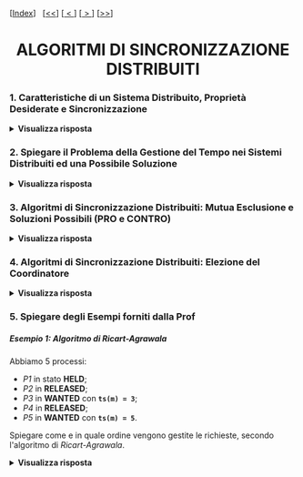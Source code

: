 [[Index](https://github.com/mikyll/Sistemi-Operativi-M/tree/main/flashcard)]&nbsp;&nbsp;
[[<<](https://github.com/mikyll/Sistemi-Operativi-M/blob/main/flashcard/01%20-%20Virtualizzazione.md)]
[[&nbsp;<&nbsp;](https://github.com/mikyll/Sistemi-Operativi-M/blob/main/flashcard/08%20-%20Comunicazione%20con%20Sincronizzazione%20Estesa.md)]
[[&nbsp;>&nbsp;](https://github.com/mikyll/Sistemi-Operativi-M/blob/main/flashcard/11%20-%20HPC.md)]
[[>>](https://github.com/mikyll/Sistemi-Operativi-M/blob/main/flashcard/11%20-%20HPC.md)]

<h1 align="center">ALGORITMI DI SINCRONIZZAZIONE DISTRIBUITI</h1>

### 1. Caratteristiche di un Sistema Distribuito, Proprietà Desiderate e Sincronizzazione

<details>
  <summary><b>Visualizza risposta</b></summary>
  
  In un sistema distribuito i processi eseguono su nodi fisicamente separati, collegati tra loro da una rete di interconnessione, ed il modello a scambio di messaggi è la sua naturale astrazione.<br/>
  Caratteristiche: concorrenza/parallelismo delle attività dei nodi; assenza di risorse condivise tra nodi; assenza di un clock globale; possibilità di malfunzionamenti indipendenti dei nodi (crash, attacchi, ...), o della rete di comunicazione (latenza, packet loss).
  
  **Proprietà Desiderate**:
  - **scalabilità**, nell'applicazione distribuita le prestazioni dovrebbero crescere al crescere del numero di nodi utilizzati;
  - **tolleranza ai guasti**, l'applicazione dev'essere in grado di funzionare anche in presenza di guasti (crash dei nodi, problemi di rete, ...).
  
  **Speedup**: indicatore per misurare le *prestazioni* di un sistema parallelo/distribuito. Lo speedup per N nodi è dato dal rapporto tra il tempo di esecuzione dell'applicazione ottenuto con un solo nodo e quello ottenuti con N nodi, ovvero: ```speedup(N) = tempo(1) / tempo(N)```. Il caso ideale (sistema scalabile al 100%) è ```speedup(N) = N```.
  
  **Tolleranza ai Guasti**: un sistema distribuito si dice tollerante ai guasti se riesce ad *erogare i propri servizi anche in presenza di guasti* (temporanei, intermittenti o persistenti) in uno o più nodi. Un sistema tollerante ai guasti deve nascondere i problemi agli altri processi, ad esempio tramite ridondanza.
  
  **Algoritmi di Sincronizzazione**: come nel modello a memoria comune, anche nel modello a scambio di messaggi è importante poter disporre di algoritmi di sincronizzazione tra i processi concorrenti, che permettano di <ins>coordinare opportunamente i vari processi</ins>:
  - *timing*, sincronizzazione dei clock e tempo logico;
  - *mutua esclusione* distribuita;
  - *elezione di coordinatori* di gruppi di processi.
  
  In ogni caso, è sempre desiderabile che tali algoritmi godano di scalabilità e tolleranza ai guasti (e vengono valutati anche in base a tali parametri).
</details>

### 2. Spiegare il Problema della Gestione del Tempo nei Sistemi Distribuiti ed una Possibile Soluzione

<details>
  <summary><b>Visualizza risposta</b></summary>
  
In un sistema distribuito gli orologi di ogni nodo <ins>non sempre sono sincronizzati</ins>, dunque è possibile che l'ordine nel quale due eventi vengono registrati sia diverso da quello in cui sono effettivamente accaduti, e questo può generare problemi.<br/>
  Per questo motivo, gli orologi utilizzati in applicazioni distribuite si dividono in **fisici**, che forniscono l'ora esatta, e **logici**, che permettono di associare un <ins>timestamp</ins> coerente con l'ordine in cui gli eventi si sono effettivamente verificati.
  
  **Orologi Logici**: per implementare gli orologi logici, si definisce una relazione *happened-before* "→", tale che:
  1. *A* e *B* sono eventi in uno stesso processo ed *A* si verifica prima di *B*, allora *A* → *B*;
  2. *A* è l'evento di invio di un messaggio e *B* è l'evento di ricezione dello stesso, allora *A* → *B*;
  3. vale la proprietà transitiva, ovvero se *A* → *B*, e *B* → *C*, allora *A* → *C*.
  
  Assumiamo quindi che ad ogni evento *e* venga associato un timestamp *C(e)* e che tutti i processi concordino su questo, per cui vale la proprietà **[*]**: ```A → B ⟺ C(A) < C(B)```. Dunque, se all'interno di un processo *A* precede *B*, avremo che *C(A)* < *C(B)*; se *A* è l'evento di invio e *B* l'evento di ricezione dello stesso messaggio, allora *C(A)* < *C(B)*.
  
  ##### Algoritmo di Lamport
	L'algoritmo di *Lamport* fornisce una soluzione al problema della sincronizzazione dei processi in un contesto distribuito, basata sull'utilizzo di orologi logici, implementati tramite timestamp. In particolare, per garantire il rispetto della proprietà [*], l'algoritmo afferma che:
  1. ogni processo *Pi* gestisce localmente un <int>contatore</int> *Ci* del tempo logico;
  2. ogni evento del processo fa incrementare il contatore di 1 (*Ci*++);
  3. ogni volta che il processo Pi invia un messaggio *m*, il contatore viene incrementato (*Ci*++) e successivamente al messaggio viene assegnato il timestamp *ts*(*m*)=*Ci*;
  4. quando un processo *Pj* riceve un messaggio *m*, assegna al proprio contatore *Cj* un valore dato dal massimo tra *Cj* e *ts*(*m*), ovvero ```Cj = max{Cj, ts(m)}```, e successivamente lo incrementa di 1 (*Cj*++).
</details>

### 3. Algoritmi di Sincronizzazione Distribuiti: Mutua Esclusione e Soluzioni Possibili (PRO e CONTRO)

<details>
  <summary><b>Visualizza risposta</b></summary>
  
  Nei sistemi distribuiti è spesso necessario garantire che due processi non possano eseguire contemporaneamente alcune attività, ad esempio quelle che prevedono accesso a risorse condivise. Questo problema può essere risolto in maniera:
  - *centralizzata*, delegando la gestione ad un processo <ins>coordinatore</ins> al quale tutti gli altri processi si rivolgono per l'utilizzo della risorsa;
  - *decentralizzata*, sincronizzando i prrocessi mediante algoritmi la cui logica è distribuita tra i processi stessi (questo è generalmente un approccio più scalabile, in quanto avere un coordinatore singolo costituisce un collo di bottiglia).
  
  Le soluzioni al problema della mutua esclusione distribuita si dividono inoltre in:
  - *permission-based* (centralizzati o decentralizzati), nelle quali ogni processo che vuole eseguire la sezione critica (operazione mutuamente esclusiva) "<ins>richiede il permesso</ins>" di eseguire ad uno o più altri processi;
  - *token-based* (sempre decentralizzati), in cui i processi si passano un <ins>token</ins> che concede l'autorizzazione ad eseguire la propria sezione critica.
  
  ##### Soluzione Centralizzata
  La soluzione *centralizzata* prevede la presenza di un processo coordinatore che espone due primitive di <ins>richiesta</ins> e <ins>rilascio</ins> della risorsa. Ogni processo che vuole eseguire la propria sezione critica si rivolge al coordinatore per ottenere il *permesso*. Il coordinatore gestisce una richiesta alla volta, utilizzando una <ins>coda FIFO</ins>: se un processo richiede una risorsa che è attualmente utilizzata da un altro processo, viene messo in attesa in una coda, e risvegliato dal coordinatore stesso, quando la risorsa si libera di nuovo (ed è il suo turno nella coda).
  - **Vantaggi**: è un <ins>algoritmo equo</ins> (è privo di *starvation*), ed è implementabile utilizzando <ins>solo 3 messaggi</ins> (richiesta, autorizzazione, rilascio) per ciascuna sezione critica.
  - **Svantaggi**: è <ins>poco scalabile</ins>, in quanto al crescere del numero dei nodi il *coordinatore* può diventare un *collo di bottiglia*; è <ins>poco tollerante ai guasti</ins> e prevede un *Single Point of Failure*, in quanto se si guasta il coordinatore, l'intero sistema si blocca, e inolte, se un processo non ottiene una risposta, non può distinguere il motivo (autorizzazione non concessa o guasto).
  
  ##### Algoritmo di Ricart-Agrawala
  L'algoritmo di *Ricart-Agrawala* è una soluzione *decentralizzata permission-based* che richiede, come requisito per il suo funzionamento, la presenza di un <ins>orologio logico sincronizzato (timestamp)</ins>. Ad ogni processo sono associati 2 thread concorrenti: **main**, che esegue la sezione critica, e **receiver** che riceve le autorizzazioni.
  
  **Main**: quando un main vuole entrare nella sezione critica:
  1. manda una ```RICHIESTA``` d'autorizzazione (con il proprio PID e timestamp) a tutti gli altri nodi;
  2. attende le autorizzazioni (```OK```) di tutti gli altri nodi;
  3. esegue la sezione critica;
  4. invia un ```OK``` a tutte le richieste in attesa.
  
**Receiver**: quando un receiver riceve una richiesta, esso può trovarsi in 3 possibili stati:
1. **RELEASED**, se il processo non è interessato ad eseguire la sezione critica (ed il proprio main non ha inviato richieste), dunque <ins>risponde ```OK```</ins>;
2. **WANTED**, se il processo vuole entrare nella sezione critica (dunque il proprio main è in attesa dell'autorizzazione ```OK```), allora <inst>confronta il timestamp</ins> della richiesta ricevuta *Tr* con quello della richiesta inviata *Ts*:
	- se *Tr* < *Ts*, <ins>risponde con ```OK```</ins>;
	- altrimenti (*Tr* ≥ *Ts*), non risponde e <ins>mette la richiesta ricevuta in coda</ins>;
3. **HELD**, se sta eseguendo la sezione critica, nel qual caso <ins>la richiesta viene messa in coda</ins>.

- **Vantaggi**: è <ins>molto scalabile</ins>.
- **Svantaggi**: ha un <ins>maggiore costo di comunicazione</ins> per singolo partecipante, in quanto sono necessari 2\*(N-1) messaggi per ciascuna sezione critica (il processo in stato *WANTED* invia ```RICHIESTA``` e riceve ```OK``` da parte di tutti gli altri nodi); presenta <ins>poca tolleranza ai guasti</ins> in quanto presenta *N Points of Failure*, in quanto se un nodo va in crash, questo non risponderà più alle richieste, facendo rimanere i processi in attesa.

**Soluzione al Problema dei Guasti**: si può modificare il protocollo, prevedendo un messaggio dopo l'invio della risposta:
- ```OK```, in caso di autorizzazione;
- ```ATTESA```, in caso il processo opposto si trovi in stato di *HELD*.

In questo modo, basterà impostare un <ins>timeout</ins> nel richiedente per rilevare la presenza di guasti nel destinatario.
  
  ##### Algoritmo Token-Ring
  L'algoritmo *Token-Ring* è una soluzione *decentralizzata token-based* che prevede che i processi siano collegati tra di loro secondo una <ins>topologia ad anello orientato</ins>, in cui ciascun processo conosce i suoi vicini, e si scambiano un messaggio (token) nel verso relativo all'ordine dei processi. Il token rappresenta il permesso unico di eseguire sezioni critiche.<br/>
  Quando un processo riceve il token:
  1. se si trova in stato **WANTED**, allora <ins>trattiene il token</ins> ed esegue la propria sezione critica, dopodiché (una volta terminata l'operazione) passa il token al processo successivo;
  2. se si trova in stato **RELEASED**, <ins>passa direttamente il token</ins> al processo successivo nell'anello.
  
  - **Vantaggi**: è <ins>molto scalabile</ins>;
  - **Svantaggi**: ha un <ins>costo di comunicazione variabile</ins> (il numero di messaggi per ogni sezione critica dipende dal numero dei nodi presenti, dunque è *potenzialmente infinito*); come per Ricart-Agrawala, <ins>non è tollerante ai guasti</ins> e presenta *N Points of Failure* e vi è la possibilità di perdere il token se il nodo che lo detiene va in crash.
  
  **Soluzione al Problema dei Guasti**: come per Ricart-Agrawala, si può modificare il protocollo per prevedere che ad ogni invio del token, venga restituita una <ins>risposta</ins> e, in caso questa non arrivi entro un <ins>timeout</ins>, il nodo viene considerato guasto, escluso dall'anello e si passa il token al successivo.
</details>

### 4. Algoritmi di Sincronizzazione Distribuiti: Elezione del Coordinatore

<details>
  <summary><b>Visualizza risposta</b></summary>
  
In alcuni algoritmi è previsto che un processo **coordinatore** rivesta un ruolo speciale nella sincronizzazione tra i vari nodi. La designazione del coordinatore può essere *statica*, se viene scelto prima dell'esecuzione, o *dinamica*, mediante un <ins>algoritmo di elezione</ins> a tempo di esecuzione. Quest'ultima permette, di cambiare coordinatore a runtime se quello attuale smette di rispondere (ad esempio a causa di un guasto).<br/>
**Assunzioni di base**: ogni processo è identificato da un ID univoco; ogni processo conosce gli ID di tutti gli altri (ma non il loro stato).
**Obbiettivo**: viene designato vincitore (nuovo coordinatore) il processo attivo con l'ID più alto.

##### Algoritmo Bully
L'algoritmo di elezione *Bully* prevede che quando un processo *Pk* (k = 1, ..., N) rileva che il coordinatore non è più attivo, organizzi un'elezione:
1. *Pk* invia un messaggio ```ELEZIONE``` a tutti i processi con ID più alto del suo;
2. se nessun processo risponde, *Pk* vince l'elezione e diventa il nuovo coordinatore, dunque comunica a tutti gli altri il nuovo ruolo inviando un messaggio ```COORDINATORE```;
3. se un processo *Pj* (j > k) risponde, *Pj* prende il controllo dell'elezione, e *Pk* rinuncia, smettendo di rispondere ai successivi messaggi ```ELEZIONE```. 

Ogni processo attivo risponde ad ogni messaggio ```ELEZIONE``` ricevuto.
  
##### Algoritmo ad Anello
L'algoritmo di elezione ad *Anello* prevede che i processi siano collegati tramite una topologia logica ad anello orientato, in cui i processi sono posizionati in ordine in base al loro ID, che rappresenta anche la loro priorità. Quando un processo *Pk* rileva che il coordinatore non è più attivo (non risponde), organizza un'elezione:
1. *Pk* invia un messaggio ```ELEZIONE``` contenente il suo ID al successore, bypassandolo in caso sia in crash (si presuppone che un processo abbia gli strumenti per farlo);
2. quando un processo *Pi* riceve un messaggio ```ELEZIONE```:
	- se il messaggio non contiene il suo ID (di *Pj*), aggiunge il suo ID al messaggio e lo spedisce al successivo;
	- se il messaggio contiene il suo ID, significa che è stato compiuto un <ins>giro completo dell'anello</ins>, dunque *Pj* designa come coordinatore il processo avente l'ID più alto nel messaggio, e invia al successivo un messaggio ```COORDINATORE```, contenente l'ID del processo designato come nuovo coordinatore;
3. quando un processo riceve un messaggio ```COORDINATORE```, notifica il risultato dell'elezione al successivo, che farà lo stesso con quello dopo, e così via.
</details>

### 5. Spiegare degli Esempi forniti dalla Prof

##### Esempio 1: Algoritmo di Ricart-Agrawala
  Abbiamo 5 processi:
  - *P1* in stato **HELD**;
  - *P2* in **RELEASED**;
  - *P3* in **WANTED** con **```ts(m) = 3```**;
  - *P4* in **RELEASED**;
  - *P5* in **WANTED** con **```ts(m) = 5```**.
  
  Spiegare come e in quale ordine vengono gestite le richieste, secondo l'algoritmo di *Ricart-Agrawala*.

<details>
  <summary><b>Visualizza risposta</b></summary>
  
<table>
	<tr>
		<td width="5%" align="center"><b>Stato</b></td>
		<td width="19%" align="center"><b><i>P1</i></b></td>
		<td width="19%" align="center"><b><i>P2</i></b></td>
		<td width="19%" align="center"><b><i>P3</i></b></td>
		<td width="19%" align="center"><b><i>P4</i></b></td>
		<td width="19%" align="center"><b><i>P5</i></b></td>
	</tr>
	<tr>
		<td align="center">(1)</td>
		<td align="center"><b>HELD</b><br/>sta eseguendo la propria sezione critica</td>
		<td align="center"><b>RELEASED</b></td>
		<td align="center"><b>WANTED</b><br/>
			<ins>invia</ins> <code>RICHIESTA</code> con <b><code>ts(m) = 3</code></b></td>
		<td align="center"><b>RELEASED</b></td>
		<td align="center"><b>WANTED</b><br/>
			<ins>invia</ins> <code>RICHIESTA</code> con <b><code>ts(m) = 5</code></b></td>
	</tr>
	<tr>
		<td align="center">(2)</td>
		<td align="center"><b>HELD</b><br/>
			riceve le richieste di <i>P3</i> e <i>P5</i> e le <ins>mette in coda</ins></td>
		<td align="center"><b>RELEASED</b><br/>
			riceve le richieste di <i>P3</i> e <i>P5</i> e <ins>risponde</ins> <code>OK</code> a entrambi</td>
		<td align="center">
			<b>WANTED <code>ts(m) = 3</code></b><br/>
			1) riceve <code>OK</code> da <i>P2</i>, <i>P4</i>, <i>P5</i><br/>
			2) riceve la richiesta di <i>P5</i> e la <ins>mette in coda</ins> poiché 3 < 5
		</td>
		<td align="center"><b>RELEASED</b><br/>
			riceve le richieste di <i>P3</i> e <i>P5</i> e <ins>risponde</ins> <code>OK</code> a entrambi</td>
		<td align="center">
			<b>WANTED <code>ts(m) = 5</code></b><br/>
			1) riceve <code>OK</code> da <i>P2</i>, <i>P4</i><br/>
			2) riceve la richiesta di <i>P3</i> e <ins>risponde</ins> <code>OK</code> poiché 3 < 5
		</td>
	</tr>
	<tr>
		<td align="center">(3)</td>
		<td align="center"><b>RELEASED</b><br/><ins>estrae dalla coda</ins> tutti i processi e <ins>invia</ins> <code>OK</code> a <i>P3</i> e <i>P5</i></td>
		<td align="center"><b>RELEASED</b></td>
		<td align="center">
			<b>HELD</b><br/>
			1) riceve <code>OK</code> da <i>P1</i><br/>
			2) ha ottenuto tutte le autorizzazioni, entra in sezione critica
		</td>
		<td align="center"><b>RELEASED</b></td>
		<td align="center">
			<b>WANTED</b><br/>
			1) riceve <code>OK</code> da <i>P1</i><br/>
			2) gli manca ancora l'<code>OK</code> di <i>P3</i>
		</td>
	</tr>
	<tr>
		<td align="center">(4)</td>
		<td align="center"><b>RELEASED</b></td>
		<td align="center"><b>RELEASED</b></td>
		<td align="center"><b>RELEASED</b><br/><ins>estrae dalla coda</ins> tutti i processi e <ins>invia</ins> <code>OK</code> a <i>P5</i>
		</td>
		<td align="center"><b>RELEASED</b></td>
		<td align="center">
			<b>HELD</b><br/>
			1) riceve <code>OK</code> da <i>P3</i><br/>
			2) ha ottenuto tutte le autorizzazioni, entra in sezione critica
		</td>
	</tr>
  </table>
</details>

